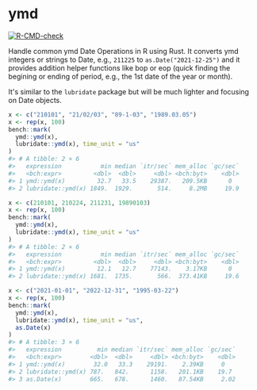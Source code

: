 
<!-- README.md is generated from README.Rmd. Please edit that file -->
# ymd

<!-- badges: start -->
[![R-CMD-check](https://github.com/shrektan/ymd/workflows/R-CMD-check/badge.svg)](https://github.com/shrektan/ymd/actions) <!-- badges: end -->

Handle common ymd Date Operations in R using Rust. It converts ymd integers or strings to Date, e.g., `211225` to `as.Date("2021-12-25")` and it provides addition helper functions like bop or eop (quick finding the begining or ending of period, e.g., the 1st date of the year or month).

It's similar to the `lubridate` package but will be much lighter and focusing on Date objects.

``` r
x <- c("210101", "21/02/03", "89-1-03", "1989.03.05")
x <- rep(x, 100)
bench::mark(
  ymd::ymd(x),
  lubridate::ymd(x), time_unit = "us"
)
#> # A tibble: 2 × 6
#>   expression           min median `itr/sec` mem_alloc `gc/sec`
#>   <bch:expr>         <dbl>  <dbl>     <dbl> <bch:byt>    <dbl>
#> 1 ymd::ymd(x)         32.7   33.5    29387.   209.5KB      0  
#> 2 lubridate::ymd(x) 1849.  1929.       514.     8.2MB     19.9

x <- c(210101, 210224, 211231, 19890103)
x <- rep(x, 100)
bench::mark(
  ymd::ymd(x),
  lubridate::ymd(x), time_unit = "us"
)
#> # A tibble: 2 × 6
#>   expression           min median `itr/sec` mem_alloc `gc/sec`
#>   <bch:expr>         <dbl>  <dbl>     <dbl> <bch:byt>    <dbl>
#> 1 ymd::ymd(x)         12.1   12.7    77143.    3.17KB      0  
#> 2 lubridate::ymd(x) 1681.  1735.       566.  373.41KB     19.6

x <- c("2021-01-01", "2022-12-31", "1995-03-22")
x <- rep(x, 100)
bench::mark(
  ymd::ymd(x),
  lubridate::ymd(x), time_unit = "us",
  as.Date(x)
)
#> # A tibble: 3 × 6
#>   expression          min median `itr/sec` mem_alloc `gc/sec`
#>   <bch:expr>        <dbl>  <dbl>     <dbl> <bch:byt>    <dbl>
#> 1 ymd::ymd(x)        32.0   33.3    29191.    2.39KB     0   
#> 2 lubridate::ymd(x) 787.   842.      1158.   201.1KB    19.7 
#> 3 as.Date(x)        665.   678.      1460.   87.54KB     2.02
```
